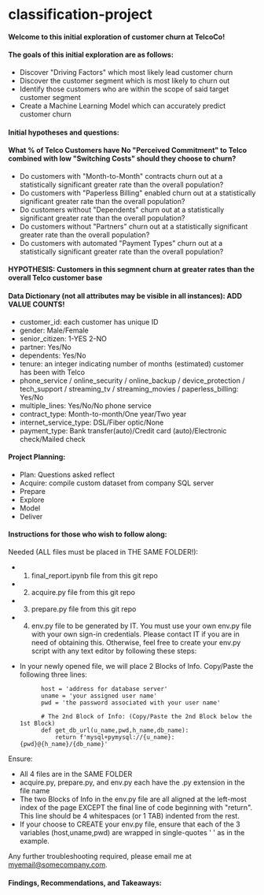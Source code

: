 # classification-project

#### Welcome to this initial exploration of customer churn at TelcoCo!
#### The goals of this initial exploration are as follows:
- Discover "Driving Factors" which most likely lead customer churn
- Discover the customer segment which is most likely to churn out
- Identify those customers who are within the scope of said target customer segment
- Create a Machine Learning Model which can accurately predict customer churn

#### Initial hypotheses and questions:
#### What % of Telco Customers have No "Perceived Commitment" to Telco combined with low "Switching Costs" should they choose to churn?
- Do customers with "Month-to-Month" contracts churn out at a statistically significant greater rate than the overall population?
- Do customers with "Paperless Billing" enabled churn out at a statistically significant greater rate than the overall population?
- Do customers without "Dependents" churn out at a statistically significant greater rate than the overall population?
- Do customers without "Partners" churn out at a statistically significant greater rate than the overall population?
- Do customers with automated "Payment Types" churn out at a statistically significant greater rate than the overall population?
#### HYPOTHESIS: Customers in this segmnent churn at greater rates than the overall Telco customer base

#### Data Dictionary (not all attributes may be visible in all instances): ADD VALUE COUNTS!
- customer_id: each customer has unique ID
- gender: Male/Female
- senior_citizen: 1-YES 2-NO
- partner: Yes/No
- dependents: Yes/No
- tenure: an integer indicating number of months (estimated) customer has been with Telco
- phone_service / online_security / online_backup / device_protection / tech_support / streaming_tv / streaming_movies / paperless_billing: Yes/No
- multiple_lines: Yes/No/No phone service
- contract_type: Month-to-month/One year/Two year
- internet_service_type: DSL/Fiber optic/None
- payment_type: Bank transfer(auto)/Credit card (auto)/Electronic check/Mailed check

#### Project Planning:
- Plan: Questions asked reflect 
- Acquire: compile custom dataset from company SQL server
- Prepare
- Explore
- Model
- Deliver


#### Instructions for those who wish to follow along:
Needed (ALL files must be placed in THE SAME FOLDER!):
- 1. final_report.ipynb file from this git repo
- 2. acquire.py file from this git repo
- 3. prepare.py file from this git repo 
- 4. env.py file to be generated by IT.  You must use your own env.py file with your own sign-in credentials.  Please contact IT if you are in need of obtaining this.  Otherwise, feel free to create your env.py script with any text editor by following these steps:
- In your newly opened file, we will place 2 Blocks of Info.  Copy/Paste the following three lines:

            host = 'address for database server'
            uname = 'your assigned user name'
            pwd = 'the password associated with your user name'

            # The 2nd Block of Info: (Copy/Paste the 2nd Block below the 1st Block)
            def get_db_url(u_name,pwd,h_name,db_name):
                return f'mysql+pymysql://{u_name}:{pwd}@{h_name}/{db_name}'
Ensure:
- All 4 files are in the SAME FOLDER
- acquire.py, prepare.py, and env.py each have the .py extension in the file name
- The two Blocks of Info in the env.py file are all aligned at the left-most index of the page EXCEPT the final line of code beginning with "return".  This line should be 4 whitespaces (or 1 TAB) indented from the rest.
- If your choose to CREATE your env.py file, ensure that each of the 3 variables (host,uname,pwd) are wrapped in single-quotes ' ' as in the example.

Any further troubleshooting required, please email me at myemail@somecompany.com.


#### Findings, Recommendations, and Takeaways: